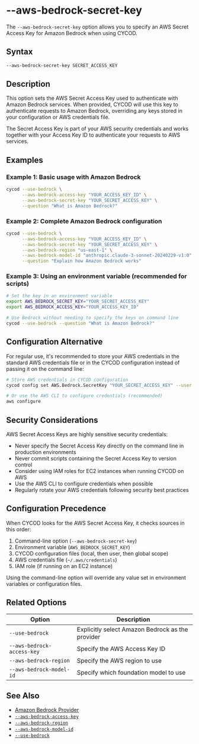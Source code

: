 # --aws-bedrock-secret-key

The `--aws-bedrock-secret-key` option allows you to specify an AWS Secret Access Key for Amazon Bedrock when using CYCOD.

## Syntax

```bash
--aws-bedrock-secret-key SECRET_ACCESS_KEY
```

## Description

This option sets the AWS Secret Access Key used to authenticate with Amazon Bedrock services. When provided, CYCOD will use this key to authenticate requests to Amazon Bedrock, overriding any keys stored in your configuration or AWS credentials file.

The Secret Access Key is part of your AWS security credentials and works together with your Access Key ID to authenticate your requests to AWS services.

## Examples

### Example 1: Basic usage with Amazon Bedrock

```bash
cycod --use-bedrock \
      --aws-bedrock-access-key "YOUR_ACCESS_KEY_ID" \
      --aws-bedrock-secret-key "YOUR_SECRET_ACCESS_KEY" \
      --question "What is Amazon Bedrock?"
```

### Example 2: Complete Amazon Bedrock configuration

```bash
cycod --use-bedrock \
      --aws-bedrock-access-key "YOUR_ACCESS_KEY_ID" \
      --aws-bedrock-secret-key "YOUR_SECRET_ACCESS_KEY" \
      --aws-bedrock-region "us-east-1" \
      --aws-bedrock-model-id "anthropic.claude-3-sonnet-20240229-v1:0" \
      --question "Explain how Amazon Bedrock works"
```

### Example 3: Using an environment variable (recommended for scripts)

```bash
# Set the key in an environment variable
export AWS_BEDROCK_SECRET_KEY="YOUR_SECRET_ACCESS_KEY"
export AWS_BEDROCK_ACCESS_KEY="YOUR_ACCESS_KEY_ID"

# Use Bedrock without needing to specify the keys on command line
cycod --use-bedrock --question "What is Amazon Bedrock?"
```

## Configuration Alternative

For regular use, it's recommended to store your AWS credentials in the standard AWS credentials file or in the CYCOD configuration instead of passing it on the command line:

```bash
# Store AWS credentials in CYCOD configuration
cycod config set AWS.Bedrock.SecretKey "YOUR_SECRET_ACCESS_KEY" --user

# Or use the AWS CLI to configure credentials (recommended)
aws configure
```

## Security Considerations

AWS Secret Access Keys are highly sensitive security credentials:

- Never specify the Secret Access Key directly on the command line in production environments
- Never commit scripts containing the Secret Access Key to version control
- Consider using IAM roles for EC2 instances when running CYCOD on AWS
- Use the AWS CLI to configure credentials when possible
- Regularly rotate your AWS credentials following security best practices

## Configuration Precedence

When CYCOD looks for the AWS Secret Access Key, it checks sources in this order:

1. Command-line option (`--aws-bedrock-secret-key`)
2. Environment variable (`AWS_BEDROCK_SECRET_KEY`)
3. CYCOD configuration files (local, then user, then global scope)
4. AWS credentials file (`~/.aws/credentials`)
5. IAM role (if running on an EC2 instance)

Using the command-line option will override any value set in environment variables or configuration files.

## Related Options

| Option | Description |
|--------|-------------|
| `--use-bedrock` | Explicitly select Amazon Bedrock as the provider |
| `--aws-bedrock-access-key` | Specify the AWS Access Key ID |
| `--aws-bedrock-region` | Specify the AWS region to use |
| `--aws-bedrock-model-id` | Specify which foundation model to use |

## See Also

- [Amazon Bedrock Provider](../../../providers/bedrock.md)
- [`--aws-bedrock-access-key`](bedrock-access-key-id.md)
- [`--aws-bedrock-region`](bedrock-region.md)
- [`--aws-bedrock-model-id`](bedrock-model.md)
- [`--use-bedrock`](use-bedrock.md)